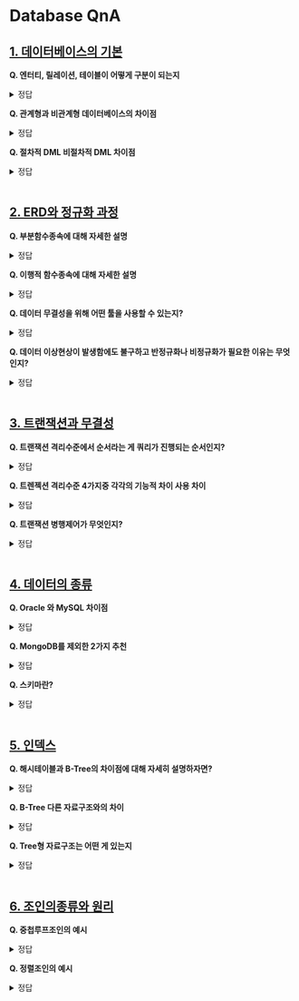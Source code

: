 # Database QnA

## [1. 데이터베이스의 기본](https://github.com/DE-multi/CS_study/blob/main/Database/1.%20%EB%8D%B0%EC%9D%B4%ED%84%B0%EB%B2%A0%EC%9D%B4%EC%8A%A4%EC%9D%98%20%EA%B8%B0%EB%B3%B8.md)  
  
**Q. 엔터티, 릴레이션, 테이블이 어떻게 구분이 되는지**  
<details>
<summary>정답</summary>
<br>  
  
  - 엔터티는 논리적인구조 테이블은 물리적인 구조를 가지고있는것이 가장 큰 차이이다
  - 엔터티(논리모델) 테이블(물리모델)
  - 엔터티는 물리모델링 안에서는 테이블이 될수있지만 논리모델에서는 테이블이 될수없다
  - 릴레이션이 곧 테이블이다
</details>

**Q. 관계형과 비관계형 데이터베이스의 차이점**    
<details>
<summary>정답</summary>
<br>
   
  - **관계형 DB**
    - 데이터의 무결성을 보장한다
    - 기존에 작성한 스키마를 수정하기어렵다
    - 일반적인 정렬 , 탐색 , 분류가 빠르다
    - 빅데이터를 처리하는데 비효율적이다
  - **비관계형 DB**
    - 스키마의 대한 정의가 없다
    - 관계형과 다르게 PK, FK, JOIN의 관계를 정의 하지 않는다
    - 복잡한 데이터 구조를 표현 가능하다
    - 확장성과 유연성이 뛰어나다
    - 쿼리 처리시 데이터를 파싱 후 연산을 해야해서 큰 크기의 document를 다룰 때는 성능이 저하된다
  - **차이점**
    - 가장 큰차이는 스키마의 정의 비관계형DB는 스키마의 정의가없다
    - 막대한 데이터의 양은 비관계형DB가 용이하다
    - 관계형은 수직형확장(서버향상) 비관계형은 수직 수평적확장(서버향상,데이터베이스의 분산)
</details>

**Q. 절차적 DML 비절차적 DML 차이점**    
<details>
<summary>정답</summary>
<br>
  
  - **절차적DML**
    - 절차적 언어란 개발자가 처리절차를 처음부터 끝까지 정해주어야 하는 언어이다 (예 : JAVA, C) 
  - **비절차적DML**
    - 컴퓨터의 실행순서에 관계 없이 처리내용을 기술할수있는 프로그램언어 
    - 문제에 대한 처리를 바로 실행할수있습니다 (예 : 데이터베이스 언어[쿼리])

</details>
<br>

## [2. ERD와 정규화 과정](https://github.com/DE-multi/CS_study/blob/main/Database/2.%20ERD%EC%99%80%20%EC%A0%95%EA%B7%9C%ED%99%94%EA%B3%BC%EC%A0%95.md)

**Q. 부분함수종속에 대해 자세한 설명**  
<details>
<summary>정답</summary>
<br>

**부분함수종속**  
- 릴레이션에서 기본키가 복합키일 경우 기본키를 구성하는 속성 중 일부에게 종속된 경우   
- 부분함수종속 상태를 제거해주는 것이 제2정규화 과정
- 제2정규형은 릴레이션이 제1정규형이며 기본키가 아닌 속성이 기본키에 "완전함수종속"인 상태여야 함.
   
![image](https://user-images.githubusercontent.com/108858076/209050031-124139db-4d43-4fa5-9056-4c42ab26373e.png)  
  - 기본키는 (이름, 성별)이며, 아래와 같은 관계 성립
    - (이름,성별) -> 주소  
    - (이름,성별) -> 지역번호  
  - 하지만 기본키의 부분집합인 (이름)에 대해 이외의 관계도 성립
    - (이름) -> (주소)  
   
- 이 경우가 본키가 여러 속성으로 구성되어 있을 경우 기본키를 구성하는 속성 중 일부에게 종속된 경우, 즉 **부분함수종속**
</details>

**Q. 이행적 함수종속에 대해 자세한 설명**  
<details>
<summary>정답</summary>
<br>
  
**이행적 함수종속**  
- 릴레이션에서 X, Y, Z라는 3 개의 속성이 있을 때 X→Y, Y→Z 이란 종속 관계가 있을 경우, X→Z가 성립될 때 이행적 함수 종속이라고 합니다. 즉, X를 알면 Y를 알고 그를 통해 Z를 알 수 있는 경우  
- 기본키가 아닌 모든 속성이 이행적 함수종속인 상태라면 제3정규화 과정 필요
- 제3정규형은 릴레이션이 제2정규형이며 기본키가 아닌 모든 속성이 "이행적 함수종속(transitive FD) 을 만족하지 않는" 상태여야 함.
  
![image](https://user-images.githubusercontent.com/108858076/209050031-124139db-4d43-4fa5-9056-4c42ab26373e.png)  
  - X(이름, 성별) -> Y(주소) 
  - X(이름,성별) -> Z(지역번호)
    - 또한 Y(주소) -> Z(지역)의 관계도 성립
    - X -> Z의 관계에서 X에 의한 Z값의 결정은 X->Y->Z에 의해 결정된 관계
  
- 이러한 관계가 **이행적 함수종속**
  
  [참고 블로그](https://developer111.tistory.com/80)
</details>


**Q. 데이터 무결성을 위해 어떤 툴을 사용할 수 있는지?**  
<details>
<summary>정답</summary>
<br>
  
정규화가 가능한 관계형 데이터베이스인 경우 데이터 무결성을 위해 Oracle이나 Mysql 등을 이용하여 정규화를 진행
  
</details>

**Q. 데이터 이상현상이 발생함에도 불구하고 반정규화나 비정규화가 필요한 이유는 무엇인지?**  
<details>
<summary>정답</summary>
<br>  

- 비정규화란 하나 이상의 테이블에 데이터를 중복하여 배치하는 최적화 기법으로 시스템의 성능향상과 개발 및 운영의 편의성등을 위해 정규화된 데이터 모델을 통합, 중복, 분리하는 과정.
  - 즉, 의도적으로 정규화 원칙을 위배하는 것.
- 데이터 간의 일관성이 깨질 수 있고 데이터를 중복하여 저장하므로 더 많은 저장공간이 필요하지만 1. 과도한 정규화 과정으로 인한 join 비용을 줄여주어 데이터 조회시간을 줄일 수 있고, 2. 쿼리도 간단해짐에 따라 버그 발생 가능성도 줄어든다. 3. 또한 높은 규모 확장성을 실현할 수 있다.
  
</details>

<br>
  
## [3. 트랜잭션과 무결성](https://github.com/DE-multi/CS_study/blob/main/Database/3.%20%ED%8A%B8%EB%9E%9C%EC%9E%AD%EC%85%98%EA%B3%BC%20%EB%AC%B4%EA%B2%B0%EC%84%B1.md)
  
**Q. 트랜잭션 격리수준에서 순서라는 게 쿼리가 진행되는 순서인지?**  
<details>
<summary>정답</summary>
<br>
  
![Untitled](https://user-images.githubusercontent.com/61510481/208989023-e1e4b0b7-d16b-4b80-9ed0-ce65024ed417.png)
    
**A. 쿼리 또는 쿼리 묶음이 진행되는 순서를 말함.**
</details>

**Q. 트렌젝션 격리수준 4가지중 각각의 기능적 차이 사용 차이**  
<details>
<summary>정답</summary>
<br>  
  
![lock](https://user-images.githubusercontent.com/61510481/208989763-f054ed5c-1c73-4ca7-9bd2-09e14f2a73fb.png)  
  
**A.  SERIALIZABLE 격리수준에서는 위와 같이 트랙잭션이 수행중이라면 수정/삭제/추가 등의 기능은 락이 걸려 사용 할 수 없으며, REPETABLE READ 에서는 수정/삭제 불가능 정도의 차이가 있음. 모든 격리 수준에서 일반적인 조회는 가능함.**

</details>

**Q. 트랜잭션 병행제어가 무엇인지?**  
<details>
<summary>정답</summary>
<br>
  
 **A. 병행제어는 여러개의 트랜잭션이 실행 될 때 동시에 실행되는 트랜잭션들이 데이터베이스의 일관성을 파괴하지 않도록 상호작용을 제어하는 것.**
    
**병행제어의 목적**

  - 데이터베이스의 공유를 최대화한다.
  - 시스템의 활용도를 최대화한다.
  - 데이터베이스의 일관성을 유지한다.
  - 사용자에 대한 응답시간을 최소화한다.

**병행제어를 하지 않을 때 발생하는 문제**

  - 갱신 분실(lost update)은 하나의 트랜잭션이 수행한 데이터 변경 연산의 결과를 다른 트랜잭션이 덮어써 변경 연산이 무효화되는 것이다.
  - 모순성(inconsistency)은 하나의 트랜잭션이 여러 개의 데이터 변경 연산을 실행할 때 일관성 없는 상태의 DB에서 데이터를 가져와 연산을 실행함으로써 모순된 결과가 발생하는 것이다.
  - 연쇄복귀는(Cascading Rollback) 병행수행되던 트랜잭션들 중 어느 하나에 문제가 생겨 Rollback하는 경우 다른 트랜잭션도 함께 Rollback되는 현상
  - 비완료 의존성 (uncommitted Dependency)은 하나의 트랜잭션 수행이 실패한 후 회복하기 전에 다른 트랜잭션이 실패한 갱신 결과를 참조하는 현상
  을 말한다.

</details>

<br>
  
## [4. 데이터의 종류](https://github.com/DE-multi/CS_study/blob/main/Database/4.%20%EB%8D%B0%EC%9D%B4%ED%84%B0%EB%B2%A0%EC%9D%B4%EC%8A%A4%EC%9D%98%20%EC%A2%85%EB%A5%98.md)
  
**Q. Oracle 와 MySQL 차이점**  
<details>
<summary>정답</summary>
<br>

| |Oracle|MySQL|
|:---|:---|:---|
|구조적 차이|DB 서버가 통합된 하나의 스토리지를 공유하는 방식|DB 서버마다 독립적인 스토리지를 할당하는 방식|
|조인 방식의 차이|중첩 루프 조인, 해시 조인, 소트 머지 조인 방식을 제공|중첩 루프 조인 방식을 제공|
|확장성 차이|별도의 DBMS을 설치해 사용할 수 없음|별도의 DBMS을 설치해 사용할 수 있음|
|메모리 사용율의 차이|메모리 사용율이 커서 최소 수백MB 이상이 되어야 설치 가능|메모리 사용율이 낮아서 1MB 환경에서도 설치 가능|
|파티셔닝|Local Partion Index, Global Partion Index 지원|Local Partion Index 지원|
|힌트 방식|힌트에 문법적 오류가 있으면 힌트를 무시하고 쿼리를 수행|힌트에 문법적 오류가 있으면 오류를 발생시킴|

</details>

**Q. MongoDB를 제외한 2가지 추천**  
<details>
<summary>정답</summary>
<br>

|분류|유형|DBMS|
|:---|:---|:---|
|Key-Value|Key와 Value의 쌍으로 데이터가 저장되는 유형|Cassandra DB, Dynamo DB, Redis|
|Column-Based|열 별로 연속적으로 저장하는 것|HBase, Cassandra DB, Hypertable|
|Document-Oriented|JSON, XML과 같은 Collection 데이터 모델 구조|Mongo DB, Cough DB|
|Graph|Nodes, Relationship, Key-Value 데이터 모델, 데이터 간의 관계를 그래프로 형성하고 통합 검색을 빠르게 할 수 있음|Neo4J|

</details>

**Q. 스키마란?**  
<details>
<summary>정답</summary>
<br>

스키마는 데이터베이스의 구조와 제약 조건에 관한 전반적인 명세를 기술한 메타데이터의 집합이다.

- 스키마의 3계층

    ![image](https://user-images.githubusercontent.com/108858121/208924471-010b410a-ef23-45a5-b554-496e82621745.png)

    - 외부 스키마  
    사용자나 응용프로그래머가 각 개인의 입장에서 필요로 하는 데이터베이스의 논리적 구조를 정의함

    - 개념 스키마  
    데이터베이스의 전체적인 논리 구조로서 모든 응용 프로그램이나 사용자들이 필요로 하는 데이터를 종합한 조직 전체의 데이터베이스로 하나만 존재함

    - 내부 스키마
    물리적 저장장치의 입장에서 DB가 저장되는 방법을 기술함 실제로 저장될 내부 레코드 형식, 내부 레코드의 물리적 순서, 인덱스 유무 등에 관함

</details>

<br>

## [5. 인덱스](https://github.com/DE-multi/CS_study/blob/main/Database/5.%20%EC%9D%B8%EB%8D%B1%EC%8A%A4.md)
  
**Q. 해시테이블과 B-Tree의 차이점에 대해 자세히 설명하자면?**  
<details>
<summary>정답</summary>
<br>

| |해시테이블|B-Tree|
|:---|:---|:---|
|특징|Key값을 이용해 고유한 index를 생성하여 그 index에 저장된 값을 꺼내오는 구조|이진 트리를 확장해 하나의 노드가 가질 수 있는 자식 노드의 최대 숫자가 2보다 큰 트리|
|시간복잡도|O(1)|O(logN)|
|강점|등호 연산|등호, 부등호 연산|

</details>

**Q. B-Tree 다른 자료구조와의 차이**  
<details>
<summary>정답</summary>
<br>
탐색 성능을 높이기 위해 모든 leaf node가 같은 level로 유지되도록 밸런스를 맞춰준다. 자식 node의 개수가 2개 이상이며, node 내의 key가 1개 이상일 수 있다.
</details>

**Q. Tree형 자료구조는 어떤 게 있는지**  
<details>
<summary>정답</summary>
<br>

|종류|특징|
|:---|:---|
|이진 트리(Binary tree)|부모 노드 밑의 자식 노드 개수(=차수, degree)를 최대 2개로 제한하는, 트리의 가장 간단한 형태의 트리|
|이진 탐색 트리(Binary Search Tree, BST)|이진 트리의 일종으로, 노드의 왼쪽 가지에는 노드의 값보다 작은 값들만 있고, 오른쪽 가지에는 큰 값들만 있도록 구성된 트리|
|Ternary tree|열 별로 연속적으로 저장하는 트리|
|AVL-tree|모든 노드에서 오른쪽 트리와 왼쪽 트리의 높이(height)의 차이가 1 이하로만 나는 트리|
|Red-black tree|왼쪽, 혹은 오른쪽 자식 노드가 없는 노드의 링크를 중위탐색시 선행노드, 혹은 후속노드로 연결해놓은 이진 트리|
</details>

<br>  

## [6. 조인의종류와 원리](https://github.com/DE-multi/CS_study/blob/main/Database/6.%20%EC%A1%B0%EC%9D%B8%EC%9D%98%EC%A2%85%EB%A5%98%EC%99%80%EC%9B%90%EB%A6%AC.md)

**Q. 중첩루프조인의 예시**
<details>
<summary>정답</summary>
<br>  

![NLJ](https://user-images.githubusercontent.com/61510481/209536884-8fdd7fea-a91a-45aa-bc93-826cd2faa0ad.png)  
**A. 위 그림은 부서테이블(DEPT)과 사원테이블(EMP)을 조인하여 사원명, 부서명을 출력하는 쿼리문으로 중첩루프 조인의 동작을 나타낸다.   
먼저 DEPT 테이블에 접근하는데 10번 “ACCOUNTING” 부서의 ROW를 읽은 후 조인 조건에 따라 EMP 테이블에서 deptno 컬럼의 인덱스를 이용하여 10번 부서 사원들을 추출.  
그 다음 결과 리스트에 담아두고 DEPT 테이블에서 20번 “RESEARCH” 부서의 ROW를 다시 읽은 후 EMP 테이블 20번 부서 사원들을 추출.  
그 후 결과 리스트에 담아두는 과정을 반복하여 40번 부서까지 처리 후 최종 결과를 반환**

  
</details>  

**Q. 정렬조인의 예시**
<details>
<summary>정답</summary>
<br>
  
</details>
  
